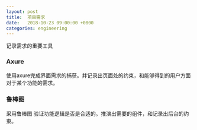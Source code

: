 ```yaml
---
layout: post
title:  项目需求
date:   2018-10-23 09:00:00 +0800
categories: engineering
---
```

记录需求的重要工具
### Axure
使用axure完成界面需求的捕获。并记录出页面处的约束，和能够得到的用户方面对于某个功能的需求。

### 鲁棒图
采用鲁棒图 验证功能逻辑是否是合适的。推演出需要的组件，和记录出后台的约束。
